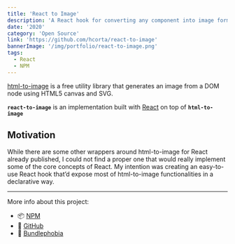 ```yaml
---
title: 'React to Image'
description: 'A React hook for converting any component into image format'
date: '2020'
category: 'Open Source'
link: 'https://github.com/hcorta/react-to-image'
bannerImage: '/img/portfolio/react-to-image.png'
tags:
  - React
  - NPM
---
```


[html-to-image](https://github.com/bubkoo/html-to-image) is a free utility library that generates an image from a DOM node using HTML5 canvas and SVG.

**`react-to-image`** is an implementation built with [React](https://facebook.github.io/react/) on top of **`html-to-image`**

## Motivation

While there are some other wrappers around html-to-image for React already published, I could not find a proper one that would really implement some of the core concepts of React. My intention was creating an easy-to-use React hook that’d expose most of html-to-image functionalities in a declarative way.

***

More info about this project:

- 📦 [NPM](https://www.npmjs.com/package/@hcorta/react-to-image)
- 🐙 [GitHub](https://github.com/hcorta/react-to-image)
- 👻 [Bundlephobia](https://bundlephobia.com/package/@hcorta/react-to-image@latest)
